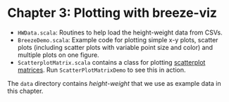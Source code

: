 
# Chapter 3: Plotting with breeze-viz

 * `HWData.scala`: Routines to help load the height-weight data from CSVs.
 * `BreezeDemo.scala`: Example code for plotting simple x-y plots, scatter plots (including scatter plots with variable point size and color) and multiple plots on one figure.
 * `ScatterplotMatrix.scala` contains a class for plotting [scatterplot matrices](http://www.utexas.edu/courses/schwab/sw388r7/Tutorials/IllustrationofRegressionAnalysis_doc_html/024_The_Scatterplot_Matrix.html). Run `ScatterPlotMatrixDemo` to see this in action.

The `data` directory contains *height*-*weight* that we use as example data in this chapter.
